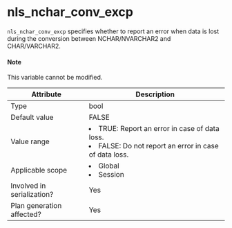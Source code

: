 # nls_nchar_conv_excp

`nls_nchar_conv_excp` specifies whether to report an error when data is lost during the conversion between NCHAR/NVARCHAR2 and CHAR/VARCHAR2.

<main id="notice" type='explain'>
<h4>Note</h4>
<p>This variable cannot be modified. </p>
</main>

| **Attribute** | **Description** |
|----------|-------------------------------------------------------------------------------------------------------------------|
| Type | bool |
| Default value | FALSE |
| Value range | <li> TRUE: Report an error in case of data loss.   <li> FALSE: Do not report an error in case of data loss. |
| Applicable scope | <li> Global   <li> Session |
| Involved in serialization? | Yes |
| Plan generation affected? | Yes |
